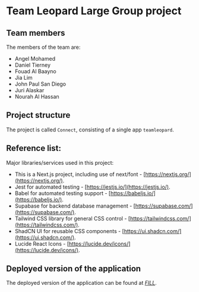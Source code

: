 # Team Leopard Large Group project

## Team members
The members of the team are:
- Angel Mohamed
- Daniel Tierney
- Fouad Al Baayno
- Jia Lim
- John Paul San Diego
- Juri Alaskar
- Nourah Al Hassan

## Project structure
The project is called `Connect`, consisting of a single app `teamleopard`.

## Reference list:
Major libraries/services used in this project:
- This is a Next.js project, including use of next/font - [https://nextjs.org/](https://nextjs.org/).
- Jest for automated testing - [https://jestjs.io/](https://jestjs.io/).
- Babel for automated testing support - [https://babeljs.io/](https://babeljs.io/).
- Supabase for backend database management - [https://supabase.com/](https://supabase.com/).
- Tailwind CSS library for general CSS control - [https://tailwindcss.com/](https://tailwindcss.com/).
- ShadCN UI for reusable CSS components - [https://ui.shadcn.com/](https://ui.shadcn.com/).
- Lucide React Icons - [https://lucide.dev/icons/](https://lucide.dev/icons/).

## Deployed version of the application
The deployed version of the application can be found at [*FILL*](https://google.com).